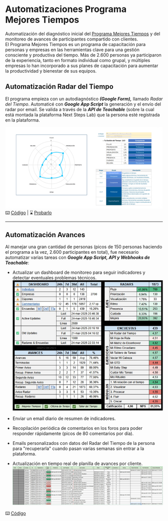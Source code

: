 # Automatizaciones Programa Mejores Tiempos  
Automatización del diagnóstico inicial del [Programa Mejores Tiempos](https://nextstepslab.com/mejorestiempos) y del monitoreo de avances de participantes compartido con clientes.  
El Programa Mejores Tiempos es un programa de capacitación para personas y empresas en las herramientas clave para una gestión consciente y productiva del tiempo. Más de 2.600 personas ya participaron de la experiencia, tanto en formato individual como grupal, y múltiples empresas lo han incorporado a sus planes de capacitación para aumentar la productividad y bienestar de sus equipos.  

## Automatización Radar del Tiempo  
El programa empieza con un autodiagnóstico _**(Google Form),**_ llamado _Radar del Tiempo_. Automaticé con _**Google App Script**_ la generación y el envío del radar por email. Se valida a través de la _**API de Teachable**_ (sobre la cual está montada la plataforma Next Steps Lab) que la persona esté registrada en la plataforma. 

![Radar del Tiempo](/images/RadarDelTiempo.png)  
⌨️ [Código](https://github.com/twallet/mejorestiempos/tree/main/radar) | ⌛ [Probarlo](https://forms.gle/LTG37hsMRkFhptKj6)

---

## Automatización Avances
Al manejar una gran cantidad de personas (picos de 150 personas haciendo el programa a la vez, 2.600 participantes en total), fue necesario automatizar varias tareas con _**Google App Script, API y Webhooks de Teachable**_:  
- Actualizar un dashboard de monitoreo para seguir indicadores y detectar eventuales problemas técnicos.  
![Dashboard](/images/DashboardMT.jpg)
  
- Enviar un email diario de resumen de indicadores.
- Recopilación periódica de comentarios en los foros para poder responder rápidamente (picos de 80 comentarios por día).
- Emails personalizados con datos del Radar del Tiempo de la persona para "recuperarla" cuando pasan varias semanas sin entrar a la plataforma.
- Actualización en tiempo real de planilla de avances por cliente.  
![SeguimientoCliente](/images/SeguimientoCliente.jpg)
  
⌨️ [Código](https://github.com/twallet/mejorestiempos/tree/main/monitoring)

